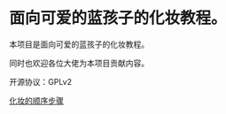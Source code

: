 # 面向可爱的蓝孩子的化妆教程。

本项目是面向可爱的蓝孩子的化妆教程。

同时也欢迎各位大佬为本项目贡献内容。

开源协议：GPLv2

[化妆的顺序步骤](./the_process_of_making_up.md)